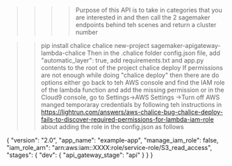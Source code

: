 >>>>Purpose of this API is to take in categories that you are interested in and then call the 2 sagemaker endpoints behind teh scenes and return a cluster number

>>pip install chalice
>>chalice new-project sagemaker-apigateway-lambda-chalice
Then in the .chalice folder config.json file, add "automatic_layer": true, 
>>add requirements.txt and app.py contents to the root of the project
>>chalice deploy
If permissions are not enough while doing "chalice deploy" then there are do options 
either go back to teh AWS console and find the IAM role of the lambda function and add the missing permission or
in the Cloud9 console, go to Settings->AWS Settings ->Turn off AWS manged temporaray credentials
by following teh instructions in https://lightrun.com/answers/aws-chalice-bug-chalice-deploy-fails-to-discover-required-permissions-for-lambda-iam-role about adding the role in the config.json as follows

{
  "version": "2.0",
  "app_name": "example-app",
  "manage_iam_role": false,
  "iam_role_arn": "arn:aws:iam::XXXX:role/service-role/S3_read_access",
  "stages": {
    "dev": {
      "api_gateway_stage": "api"
    }
  }
}
